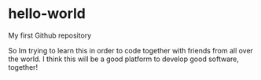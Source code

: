 # hello-world
My first Github repository

So Im trying to learn this in order to code together with friends from all over the world. I think this will be a good platform to develop good software, together!
